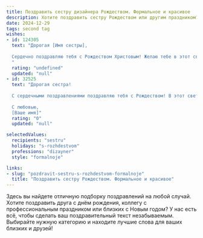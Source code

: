 ```yaml
---
title: Поздравить сестру дизайнера Рождеством. Формальное и красивое
description: Хотите поздравить сестру Рождеством или другим праздником? Наш ИИ создаст незабываемое поздравление, а вы обязательно выделитесь среди других.  
date: 2024-12-29
tags: second tag
wishes:
- id: 124305
  text: "Дорогая [Имя сестры],
  
  Сердечно поздравляю тебя с Рождеством Христовым! Желаю тебе в этот светлый праздник мира, добра, вдохновения и новых творческих успехов в твоей прекрасной профессии дизайнера. Пусть все задуманное воплотится в жизнь, а каждый проект приносит радость и удовлетворение.  Пусть Рождество наполнит твой дом теплом, уютом и счастьем!
  "
  rating: "undefined"
  updated: "null"
- id: 32525
  text: "Дорогая сестра!
  
  С сердечными поздравлениями поздравляю тебя с Рождеством! В этот светлый и радостный праздник желаю тебе вдохновения в твоем творчестве, успехов в дизайне и исполнения всех задуманных идей. Пусть в твоей жизни всегда будет место для красоты, гармонии и радости. Желаю тебе здоровья, счастья и благополучия, а также тепла и уюта в каждой день.
  
  С любовью,
  [Ваше имя]"
  rating: "0"
  updated: "null"

selectedValues:
  recipients: "sestru"
  holidays: "s-rozhdestvom"
  professions: "dizayner"
  style: "formalnoje"

links:
- slug: "pozdravit-sestru-s-rozhdestvom-formalnoje"
  title: "Поздравить сестру Рождеством. Формальное и красивое"
---
```


Здесь вы найдете отличную подборку поздравлений на любой случай. 
Хотите поздравить друга с днём рождения, коллегу с профессиональным праздником или близких с Новым годом? У нас есть всё, чтобы сделать ваш поздравительный текст незабываемым. Выбирайте нужную категорию и находите лучшие слова для ваших близких и друзей!
